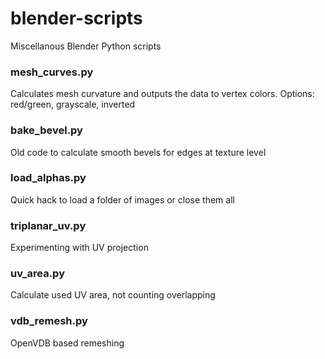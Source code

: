 # blender-scripts
Miscellanous Blender Python scripts

### mesh_curves.py
Calculates mesh curvature and outputs the data to vertex colors. Options: red/green, grayscale, inverted

### bake_bevel.py
Old code to calculate smooth bevels for edges at texture level

### load_alphas.py
Quick hack to load a folder of images or close them all

### triplanar_uv.py
Experimenting with UV projection

### uv_area.py
Calculate used UV area, not counting overlapping

### vdb_remesh.py
OpenVDB based remeshing

